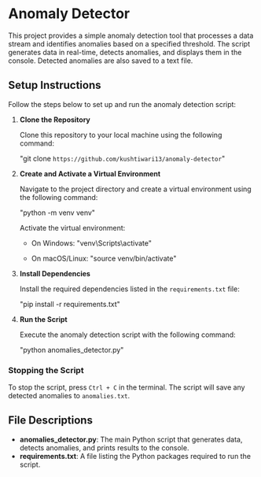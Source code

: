 # Anomaly Detector

This project provides a simple anomaly detection tool that processes a data stream and identifies anomalies based on a specified threshold. The script generates data in real-time, detects anomalies, and displays them in the console. Detected anomalies are also saved to a text file.

## Setup Instructions

Follow the steps below to set up and run the anomaly detection script:

1. **Clone the Repository**

   Clone this repository to your local machine using the following command:

   "git clone `https://github.com/kushtiwari13/anomaly-detector`"

2. **Create and Activate a Virtual Environment**

   Navigate to the project directory and create a virtual environment using the following command:

   "python -m venv venv"

   Activate the virtual environment:

   - On Windows:
     "venv\Scripts\activate"

   - On macOS/Linux:
     "source venv/bin/activate"

3. **Install Dependencies**

   Install the required dependencies listed in the `requirements.txt` file:

   "pip install -r requirements.txt"

4. **Run the Script**

   Execute the anomaly detection script with the following command:

   "python anomalies_detector.py"

### Stopping the Script

To stop the script, press `Ctrl + C` in the terminal. The script will save any detected anomalies to `anomalies.txt`.

## File Descriptions

- **anomalies_detector.py**: The main Python script that generates data, detects anomalies, and prints results to the console.
- **requirements.txt**: A file listing the Python packages required to run the script.
